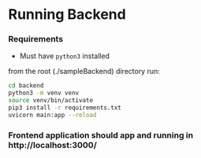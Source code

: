# Running Backend
### Requirements
* Must have `python3` installed 

from the root (./sampleBackend) directory run:

```bash
cd backend
python3 -m venv venv
source venv/bin/activate
pip3 install -r requirements.txt
uvicorn main:app --reload 
```

### Frontend application should app and running in http://localhost:3000/